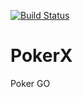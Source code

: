 [![Build Status](https://dev.azure.com/PokerX/PokerX/_apis/build/status/CiaranWelsh.PokerX?branchName=master)](https://dev.azure.com/PokerX/PokerX/_build/latest?definitionId=1&branchName=master)
# PokerX
Poker GO
